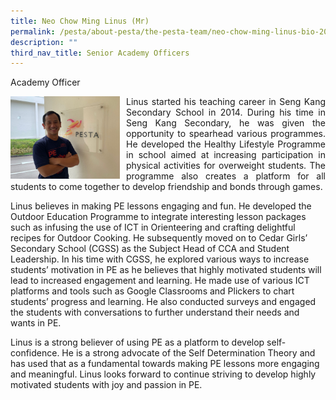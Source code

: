 ```yaml
---
title: Neo Chow Ming Linus (Mr)
permalink: /pesta/about-pesta/the-pesta-team/neo-chow-ming-linus-bio-2022/
description: ""
third_nav_title: Senior Academy Officers
---
```

Academy Officer

<p style="float:left; margin: 0 10px 0px 0">
<img src="/images/whatsapp-image-2022-01-10-at-09-01-58.jpeg" alt="Talent Development" style="width:175px" /></p>
<p style="text-align:justify">
Linus started his teaching career in Seng Kang Secondary School in 2014. During his time in Seng Kang Secondary, he was given the opportunity to spearhead various programmes. He developed the Healthy Lifestyle Programme in school aimed at increasing participation in physical activities for overweight students. The programme also creates a platform for all students to come together to develop friendship and bonds through games.

Linus believes in making PE lessons engaging and fun. He developed the Outdoor Education Programme to integrate interesting lesson packages such as infusing the use of ICT in Orienteering and crafting delightful recipes for Outdoor Cooking. He subsequently moved on to Cedar Girls’ Secondary School (CGSS) as the Subject Head of CCA and Student Leadership. In his time with CGSS, he explored various ways to increase students’ motivation in PE as he believes that highly motivated students will lead to increased engagement and learning. He made use of various ICT platforms and tools such as Google Classrooms and Plickers to chart students’ progress and learning. He also conducted surveys and engaged the students with conversations to further understand their needs and wants in PE.

Linus is a strong believer of using PE as a platform to develop self-confidence. He is a strong advocate of the Self Determination Theory and has used that as a fundamental towards making PE lessons more engaging and meaningful. Linus looks forward to continue striving to develop highly motivated students with joy and passion in PE.</p>
